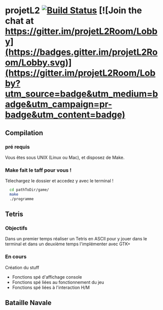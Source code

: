 # projetL2 [![Build Status](https://travis-ci.org/PierreFontaine/projetL2.svg?branch=master)](https://travis-ci.org/PierreFontaine/projetL2) [![Join the chat at https://gitter.im/projetL2Room/Lobby](https://badges.gitter.im/projetL2Room/Lobby.svg)](https://gitter.im/projetL2Room/Lobby?utm_source=badge&utm_medium=badge&utm_campaign=pr-badge&utm_content=badge)



## Compilation

### pré requis

Vous êtes sous UNIX (Linux ou Mac), et disposez de Make.

### Make fait le taff pour vous !

Télechargez le dossier et accedez y avec le terminal !

```sh
  cd pathToDir/game/
  make
  ./programme
```

## Tetris

### Objectifs
  Dans un premier temps réaliser un Tetris en ASCII pour y jouer dans le terminal et dans un deuxième temps l'implémenter avec GTK+
### En cours
  Création du stuff

  - Fonctions spé d'affichage console
  - Fonctions spé liées au fonctionnement du jeu
  - Fonctions spé liées à l'interaction H/M
## Bataille Navale
